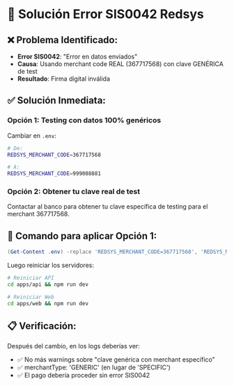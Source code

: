 # 🔧 Solución Error SIS0042 Redsys

## ❌ Problema Identificado:
- **Error SIS0042**: "Error en datos enviados"
- **Causa**: Usando merchant code REAL (367717568) con clave GENÉRICA de test
- **Resultado**: Firma digital inválida

## ✅ Solución Inmediata:

### Opción 1: Testing con datos 100% genéricos

Cambiar en `.env`:
```bash
# De:
REDSYS_MERCHANT_CODE=367717568

# A:
REDSYS_MERCHANT_CODE=999008881
```

### Opción 2: Obtener tu clave real de test

Contactar al banco para obtener tu clave específica de testing para el merchant 367717568.

## 🚀 Comando para aplicar Opción 1:

```powershell
(Get-Content .env) -replace 'REDSYS_MERCHANT_CODE=367717568', 'REDSYS_MERCHANT_CODE=999008881' | Set-Content .env
```

Luego reiniciar los servidores:
```bash
# Reiniciar API
cd apps/api && npm run dev

# Reiniciar Web  
cd apps/web && npm run dev
```

## 📋 Verificación:

Después del cambio, en los logs deberías ver:
- ✅ No más warnings sobre "clave genérica con merchant específico"
- ✅ merchantType: 'GENERIC' (en lugar de 'SPECIFIC')
- ✅ El pago debería proceder sin error SIS0042
